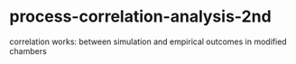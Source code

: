 # process-correlation-analysis-2nd
correlation works: between simulation and empirical outcomes in modified chambers
